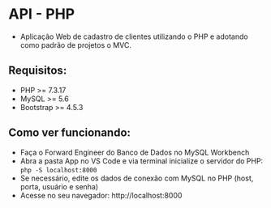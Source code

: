 # API - PHP
- Aplicação Web de cadastro de clientes utilizando o PHP e adotando como padrão de projetos o MVC.

## Requisitos:
- PHP >= 7.3.17
- MySQL >= 5.6
- Bootstrap >= 4.5.3

## Como ver funcionando:
- Faça o Forward Engineer do Banco de Dados no MySQL Workbench
- Abra a pasta App no VS Code e via terminal inicialize o servidor do PHP:
 `php -S localhost:8000`
- Se necessário, edite os dados de conexão com MySQL no PHP (host, porta, usuário e senha)
- Acesse no seu navegador: http://localhost:8000
